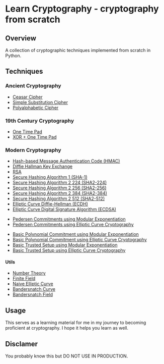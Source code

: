 # Learn Cryptography - cryptography from scratch

## Overview

A collection of cryptographic techniques implemented from scratch in Python.

## Techniques

### Ancient Cryptography

- [Ceasar Cipher](/with_python/ciphers/caesar_cipher.py)
- [Simple Substitution Cipher](/with_python/ciphers/simple_substitution.py)
- [Polyalphabetic Cipher](/with_python/ciphers/polyaphabetic_cipher.py)

### 19th Century Cryptography

- [One Time Pad](/with_python/ciphers/one_time_pad.py)
- [XOR + One Time Pad](/with_python/ciphers/xor_and_one_time_pad.py)

### Modern Cryptography

- [Hash-based Message Authentication Code (HMAC)](/with_python/mac/hmac.py)
- [Diffie Hallman Key Exchange](/with_python/key_exchange/diffie_hellman.py)
- [RSA](/with_python/rsa.py)
- [Secure Hashing Algorithm 1 (SHA-1)](/with_python/commitments/hashing/sha1.py)
- [Secure Hashing Algorithm 2 224 (SHA2-224)](/with_python/commitments/hashing/sha2/sha224.py)
- [Secure Hashing Algorithm 2 256 (SHA2-256)](/with_python/commitments/hashing/sha2/sha256.py)
- [Secure Hashing Algorithm 2 384 (SHA2-384)](/with_python/commitments/hashing/sha2/sha384.py)
- [Secure Hashing Algorithm 2 512 (SHA2-512)](/with_python/commitments/hashing/sha2/sha512.py)
- [Elliptic Curve Diffie-Hellman (ECDH)](/with_python/key_exchange/ecdh.py)
- [Elliptic Curve Digital Signature Algorithm (ECDSA)](/with_python/signatures/ecdsa.py)
<!-- - [Edwards-curve Digital Signature Algorithm (EdDSA)](/with_python/signatures/eddsa.py) (WIP) -->
<!-- - [BLS Signature](/with_python/signatures/bls_sig.py) (WIP) -->
<!-- - [Schnorr Signature](/with_python/signatures/schnorr_sig.py) (WIP) -->
- [Pedersen Commitments using Modular Exponentiation](/with_python/commitments/pedcomm_mod.py)
- [Pedersen Commitments using Elliptic Curve Cryptography](/with_python/commitments/pedcomm_ecc.py)
<!-- - [Pedersen Commitments + Inner Product Argument](/with_python/commitments/pedcomm_ipa.py) (WIP) -->
- [Basic Polynomial Commitment using Modular Exponentiation](/with_python/commitments/polynomials/basic_polynomial_comm_using_mod.py)
- [Basic Polynomial Commitment using Elliptic Curve Cryptography](/with_python/commitments/polynomials/basic_polynomial_comm_using_ecc.py)
- [Basic Trusted Setup using Modular Exponentiation](/with_python/commitments/polynomials/basic_trusted_setup_mod.py)
- [Basic Trusted Setup using Elliptic Curve Cryptography](/with_python/commitments/polynomials/basic_trusted_setup_ecc.py)
<!-- - [KZG Polynomial Commitments](/with_python/commitments/kzg.py) (WIP) -->

#### Utils

- [Number Theory](/with_python/utils/number_theory.py)
- [Finite Field](/with_python/utils/fields.py)
- [Naive Elliptic Curve](/with_python/utils/ecc.py)
- [Bandersnatch Curve](/with_python/utils/ecc/bandersnatch/curve.py)
- [Bandersnatch Field](/with_python/utils/ecc/bandersnatch/fields.py)

## Usage

This serves as a learning material for me in my journey to becoming proficient at cryptography. I hope it helps you learn as well.

## Disclamer

You probably know this but DO NOT USE IN PRODUCTION.
